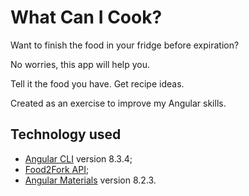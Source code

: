 # What Can I Cook?
Want to finish the food in your fridge before expiration?

No worries, this app will help you.

Tell it the food you have. Get recipe ideas.

Created as an exercise to improve my Angular skills.

## Technology used
- [Angular CLI](https://github.com/angular/angular-cli) version 8.3.4;
- [Food2Fork API](https://www.food2fork.com/about/api);
- [Angular Materials](https://material.angular.io/) version 8.2.3.
